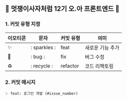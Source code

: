 ## 🦁 멋쟁이사자처럼 12기 오.아 프론트엔드 🦁

### 1. 커밋 유형 지정
| 이모티콘 | 문자 | 커밋 유형 | 의미 |
| --- | --- | --- | --- |
|  ✨ | : sparkles : | feat | 새로운 기능 추가 |
| 🐛 | : bug : | fix | 버그 수정 |
| ♻️ | : recycle : | refactor | 코드 리팩토링 |


### 2. 커밋 메시지
```
✨ feat: 로그인 개발 (#issue_number)
```
